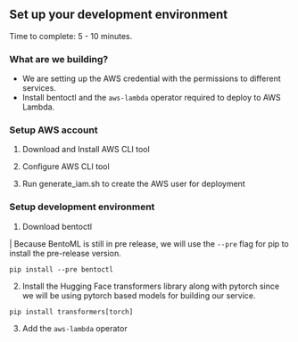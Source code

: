 ## Set up your development environment

Time to complete: 5 - 10 minutes.


### What are we building?

* We are setting up the AWS credential with the permissions to different services.
* Install bentoctl and the `aws-lambda` operator required to deploy to AWS Lambda.


### Setup AWS account

1. Download and Install AWS CLI tool

2. Configure AWS CLI tool

3. Run generate_iam.sh to create the AWS user for deployment



### Setup development environment

1. Download bentoctl 

| Because BentoML is still in pre release, we will use the `--pre` flag for pip to install the pre-release version.

```
pip install --pre bentoctl
```

2. Install the Hugging Face transformers library along with pytorch since we
   will be using pytorch based models for building our service.

```
pip install transformers[torch]
```

3. Add the `aws-lambda` operator
